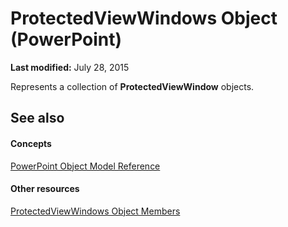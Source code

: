 
# ProtectedViewWindows Object (PowerPoint)

 **Last modified:** July 28, 2015

Represents a collection of  **ProtectedViewWindow** objects.

## See also


#### Concepts


 [PowerPoint Object Model Reference](00acd64a-5896-0459-39af-98df2849849e.md)
#### Other resources


 [ProtectedViewWindows Object Members](6417dd60-4d49-93f0-92c2-97e9dee2106a.md)
